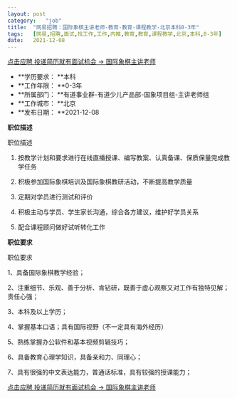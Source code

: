 ```yaml
---
layout:	post
category:	"job"
title:	"网易招聘：国际象棋主讲老师-教育-教育-课程教学-北京本科0-3年"
tags:	[网易,招聘,面试,找工作,工作,内推,教育,教育,课程教学,北京,本科,0-3年]
date:	2021-12-08
---
```


[点击应聘 投递简历就有面试机会 ->  国际象棋主讲老师](http://mobile.bole.netease.com/bole/boleDetail?id=32653&employeeId=346f03c3cda5f04c&key=all)



- **学历要求： **本科
- **工作年限： **0-3年
- **所属部门： **有道事业群-有道少儿产品部-国象项目组-主讲老师组
- **工作城市： **北京
- **发布日期： **2021-12-08



**职位描述**

职位描述

1. 按教学计划和要求进行在线直播授课、编写教案、认真备课、保质保量完成教学任务

2. 积极参加国际象棋培训及国际象棋教研活动，不断提高教学质量

3. 定期对学员进行测试和评价

4. 积极主动与学员、学生家长沟通，综合各方建议，维护好学员关系

5. 配合课程顾问做好试听转化工作



**职位要求**

职位要求

1、具备国际象棋教学经验；

2、注重细节、乐观、善于分析、肯钻研，既善于虚心观察又对工作有独特见解；责任心强；

3、本科及以上学历；

4、掌握基本口语；具有国际视野（不一定具有海外经历）

5、熟练掌握办公软件和基本视频剪辑技巧；

6、具备教育心理学知识，具备亲和力、同理心；

7、具有很强的中文表达能力，普通话标准，具有较强的授课能力；



[点击应聘 投递简历就有面试机会 ->  国际象棋主讲老师](http://mobile.bole.netease.com/bole/boleDetail?id=32653&employeeId=346f03c3cda5f04c&key=all)